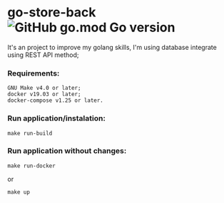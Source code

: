 # go-store-back ![GitHub go.mod Go version](https://img.shields.io/github/go-mod/go-version/MarcosPiesskeDev/go-store-back?color=%2329D6D8&logo=Go&logoColor=%2329D6D8)
It's an project to improve my golang skills, I'm using database integrate using REST API method;

### Requirements:
```shell script
GNU Make v4.0 or later;
docker v19.03 or later;
docker-compose v1.25 or later.
```
### Run application/instalation:
```shell script
make run-build
```

### Run application without changes:
```shell script
make run-docker
```
or
```shell script
make up
```
